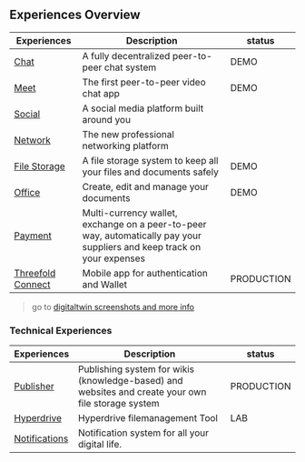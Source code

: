 
## Experiences Overview

| Experiences                            | Description                                                                                                             | status     |
| -------------------------------------- | ----------------------------------------------------------------------------------------------------------------------- | ---------- |
| [Chat](twin_chat)                      | A fully decentralized peer-to-peer chat system                                                                          | DEMO       |
| [Meet](meet)                           | The first peer-to-peer video chat app                                                                                   | DEMO       |
| [Social](social_experience)            | A social media platform built around you                                                                                |            |
| [Network](network_experience)          | The new professional networking platform                                                                                |            |
| [File Storage](aydo)                   | A file storage system to keep all your files and documents safely                                                       | DEMO       |
| [Office](twin_office)                  | Create, edit and manage your documents                                                                                  | DEMO       |
| [Payment](payment)                     | Multi-currency wallet, exchange on a peer-to-peer way, automatically pay your suppliers and keep track on your expenses |            |
| [Threefold Connect](threefold_connect) | Mobile app for authentication and Wallet                                                                                | PRODUCTION |

> go to [digitaltwin screenshots and more info](internet4:digitaltwin_experiences)


### Technical Experiences

| Experiences                    | Description                                                                                        | status     |
| ------------------------------ | -------------------------------------------------------------------------------------------------- | ---------- |
| [Publisher](threefold:publisher)         | Publishing system for wikis (knowledge-based) and websites and create your own file storage system | PRODUCTION |
| [Hyperdrive](hyperdrive)       | Hyperdrive filemanagement Tool                                                                     | LAB        |
| [Notifications](notifications) | Notification system for all your digital life.                                                     |            |